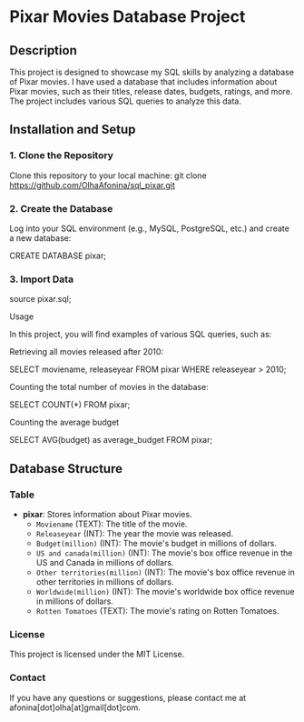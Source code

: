 # Pixar Movies Database Project

## Description
This project is designed to showcase my SQL skills by analyzing a database of Pixar movies. I have used a database that includes 
information about Pixar movies, such as their titles, release dates, budgets, ratings, and more. The project includes various SQL 
queries to analyze this data.

## Installation and Setup

### 1. Clone the Repository
Clone this repository to your local machine:
   git clone https://github.com/OlhaAfonina/sql_pixar.git


### 2. Create the Database
Log into your SQL environment (e.g., MySQL, PostgreSQL, etc.) and create a new database:

CREATE DATABASE pixar;

### 3. Import Data
source pixar.sql;

Usage

In this project, you will find examples of various SQL queries, such as:

Retrieving all movies released after 2010:

SELECT 
	moviename, 
	releaseyear 
FROM pixar 
WHERE releaseyear > 2010;

Counting the total number of movies in the database:

SELECT COUNT(*) 
	FROM pixar;

Counting the average budget

SELECT AVG(budget) as average_budget
FROM pixar;


## Database Structure

### Table

- **pixar**: Stores information about Pixar movies.
  - `Moviename` (TEXT): The title of the movie.
  - `Releaseyear` (INT): The year the movie was released.
  - `Budget(million)` (INT): The movie's budget in millions of dollars.
  - `US and canada(million)` (INT): The movie's box office revenue in the US and Canada in millions of dollars.
  - `Other territories(million)` (INT): The movie's box office revenue in other territories in millions of dollars.
  - `Worldwide(million)` (INT): The movie's worldwide box office revenue in millions of dollars.
  - `Rotten Tomatoes` (TEXT): The movie's rating on Rotten Tomatoes.

### License

This project is licensed under the MIT License.

### Contact

If you have any questions or suggestions, please contact me at afonina[dot]olha[at]gmail[dot]com.
